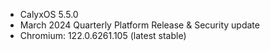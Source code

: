 * CalyxOS 5.5.0
* March 2024 Quarterly Platform Release & Security update
* Chromium: 122.0.6261.105 (latest stable)
